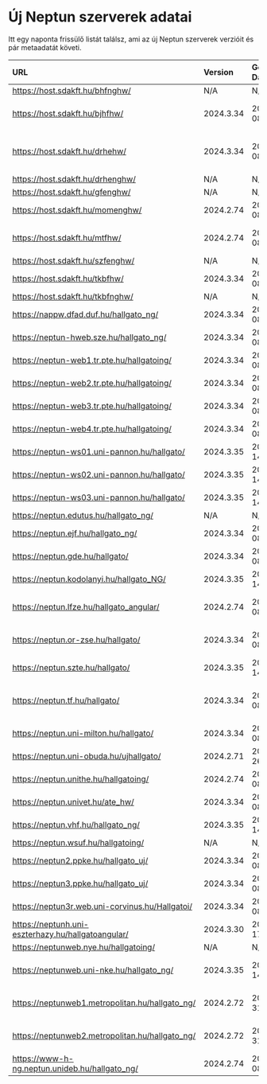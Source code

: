 # Új Neptun szerverek adatai

Itt egy naponta frissülő listát találsz, ami az új Neptun szerverek verzióit és pár metaadatát követi.

| URL                                                | Version   | Generation Date     | Organization Name                             | Captcha Required |
|:-------------------------------------------------|:--------|:------------------|:--------------------------------------------|:---------------|
| https://host.sdakft.hu/bhfnghw/                    | N/A       | N/A                 | N/A                                           | N/A              |
| https://host.sdakft.hu/bjhfhw/                     | 2024.3.34 | 2025-04-08T13:07:13 | Brenner János Hittudományi Főiskola           | 3                |
| https://host.sdakft.hu/drhehw/                     | 2024.3.34 | 2025-04-08T13:07:13 | Debreceni Református Hittudományi Egyetem     | 3                |
| https://host.sdakft.hu/drhenghw/                   | N/A       | N/A                 | N/A                                           | N/A              |
| https://host.sdakft.hu/gfenghw/                    | N/A       | N/A                 | N/A                                           | N/A              |
| https://host.sdakft.hu/momenghw/                   | 2024.2.74 | 2025-04-08T12:45:52 | Moholy-Nagy Művészeti Egyetem                 | 3                |
| https://host.sdakft.hu/mtfhw/                      | 2024.2.74 | 2025-04-08T12:45:52 | Magyar Táncművészeti Egyetem                  | 3                |
| https://host.sdakft.hu/szfenghw/                   | N/A       | N/A                 | N/A                                           | N/A              |
| https://host.sdakft.hu/tkbfhw/                     | 2024.3.34 | 2025-04-08T13:07:13 | A Tan Kapuja Buddhista Főiskola               | 3                |
| https://host.sdakft.hu/tkbfnghw/                   | N/A       | N/A                 | N/A                                           | N/A              |
| https://nappw.dfad.duf.hu/hallgato_ng/             | 2024.3.34 | 2025-04-08T13:07:13 | Dunaújvárosi Egyetem                          | 3                |
| https://neptun-hweb.sze.hu/hallgato_ng/            | 2024.3.34 | 2025-04-08T13:07:13 | Széchenyi István Egyetem                      | 3                |
| https://neptun-web1.tr.pte.hu/hallgatoing/         | 2024.3.34 | 2025-04-08T13:07:13 | Pécsi Tudományegyetem                         | 3                |
| https://neptun-web2.tr.pte.hu/hallgatoing/         | 2024.3.34 | 2025-04-08T13:07:13 | Pécsi Tudományegyetem                         | 3                |
| https://neptun-web3.tr.pte.hu/hallgatoing/         | 2024.3.34 | 2025-04-08T13:07:13 | Pécsi Tudományegyetem                         | 3                |
| https://neptun-web4.tr.pte.hu/hallgatoing/         | 2024.3.34 | 2025-04-08T13:07:13 | Pécsi Tudományegyetem                         | 3                |
| https://neptun-ws01.uni-pannon.hu/hallgato/        | 2024.3.35 | 2025-04-14T07:50:09 | Pannon Egyetem                                | 3                |
| https://neptun-ws02.uni-pannon.hu/hallgato/        | 2024.3.35 | 2025-04-14T07:50:09 | Pannon Egyetem                                | 3                |
| https://neptun-ws03.uni-pannon.hu/hallgato/        | 2024.3.35 | 2025-04-14T07:50:09 | Pannon Egyetem                                | 3                |
| https://neptun.edutus.hu/hallgato_ng/              | N/A       | N/A                 | N/A                                           | N/A              |
| https://neptun.ejf.hu/hallgato_ng/                 | 2024.3.34 | 2025-04-08T13:07:13 | Eötvös József Főiskola                        | 3                |
| https://neptun.gde.hu/hallgato/                    | 2024.3.34 | 2025-04-08T13:07:13 | Gábor Dénes Egyetem                           | 3                |
| https://neptun.kodolanyi.hu/hallgato_NG/           | 2024.3.35 | 2025-04-14T07:50:09 | Kodolányi János Egyetem                       | 1                |
| https://neptun.lfze.hu/hallgato_angular/           | 2024.2.74 | 2025-04-08T12:45:52 | Liszt Ferenc Zeneművészeti Egyetem            | 3                |
| https://neptun.or-zse.hu/hallgato/                 | 2024.3.34 | 2025-04-08T13:07:13 | Országos Rabbiképző - Zsidó Egyetem           | 3                |
| https://neptun.szte.hu/hallgato/                   | 2024.3.35 | 2025-04-14T07:50:09 | Szegedi Tudományegyetem                       | 3                |
| https://neptun.tf.hu/hallgato/                     | 2024.3.34 | 2025-04-08T13:07:13 | Magyar Testnevelési és Sporttudományi Egyetem | 3                |
| https://neptun.uni-milton.hu/hallgato/             | 2024.3.34 | 2025-04-08T13:07:13 | Milton Friedman Egyetem                       | 3                |
| https://neptun.uni-obuda.hu/ujhallgato/            | 2024.2.71 | 2025-03-26T10:54:36 | Óbudai Egyetem                                | 3                |
| https://neptun.unithe.hu/hallgatoing/              | 2024.2.74 | 2025-04-08T12:45:52 | Tokaj-Hegyalja Egyetem                        | 1                |
| https://neptun.univet.hu/ate_hw/                   | 2024.3.34 | 2025-04-08T13:07:13 | Állatorvostudományi Egyetem                   | 3                |
| https://neptun.vhf.hu/hallgato_ng/                 | 2024.3.35 | 2025-04-14T07:50:09 | Veszprémi Érseki Főiskola                     | 3                |
| https://neptun.wsuf.hu/hallgatoing/                | N/A       | N/A                 | N/A                                           | N/A              |
| https://neptun2.ppke.hu/hallgato_uj/               | 2024.3.34 | 2025-04-08T13:07:13 | Pázmány Péter Katolikus Egyetem               | 3                |
| https://neptun3.ppke.hu/hallgato_uj/               | 2024.3.34 | 2025-04-08T13:07:13 | Pázmány Péter Katolikus Egyetem               | 3                |
| https://neptun3r.web.uni-corvinus.hu/Hallgatoi/    | 2024.3.34 | 2025-04-08T13:07:13 | Budapesti Corvinus Egyetem                    | 3                |
| https://neptunh.uni-eszterhazy.hu/hallgatoangular/ | 2024.3.30 | 2025-03-17T13:25:05 | Eszterházy Károly Katolikus Egyetem           | 3                |
| https://neptunweb.nye.hu/hallgatoing/              | N/A       | N/A                 | N/A                                           | N/A              |
| https://neptunweb.uni-nke.hu/hallgato_ng/          | 2024.3.35 | 2025-04-14T07:50:09 | Nemzeti Közszolgálati Egyetem                 | 3                |
| https://neptunweb1.metropolitan.hu/hallgato_ng/    | 2024.2.72 | 2025-03-31T14:38:56 | Budapesti Metropolitan Egyetem                | 3                |
| https://neptunweb2.metropolitan.hu/hallgato_ng/    | 2024.2.72 | 2025-03-31T14:38:56 | Budapesti Metropolitan Egyetem                | 3                |
| https://www-h-ng.neptun.unideb.hu/hallgato_ng/     | 2024.2.74 | 2025-04-08T12:45:52 | Debreceni Egyetem                             | 3                |